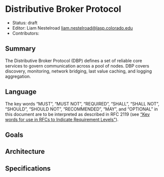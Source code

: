 # Distributive Broker Protocol

+ Status: draft
+ Editor: Liam Nestelroad liam.nestelroad@lasp.colorado.edu
+ Contributors: 

## Summary

The Distributive Broker Protocol (DBP) defines a set of reliable core services to govern communication across a pool of nodes. DBP covers discovery, monitoring, network bridging, last value caching, and logging aggregation.

## Language

The key words “MUST”, “MUST NOT”, “REQUIRED”, “SHALL”, “SHALL NOT”, “SHOULD”, “SHOULD NOT”, “RECOMMENDED”, “MAY”, and “OPTIONAL” in this document are to be interpreted as described in RFC 2119 (see [“Key words for use in RFCs to Indicate Requirement Levels"](http://tools.ietf.org/html/rfc2119)).

## Goals

## Architecture

## Specifications

